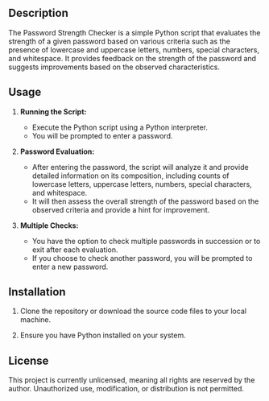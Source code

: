 ## Description

The Password Strength Checker is a simple Python script that evaluates the strength of a given password based on various criteria such as the presence of lowercase and uppercase letters, numbers, special characters, and whitespace. It provides feedback on the strength of the password and suggests improvements based on the observed characteristics.

## Usage

1. **Running the Script:**
   - Execute the Python script using a Python interpreter.
   - You will be prompted to enter a password.

2. **Password Evaluation:**
   - After entering the password, the script will analyze it and provide detailed information on its composition, including counts of lowercase letters, uppercase letters, numbers, special characters, and whitespace.
   - It will then assess the overall strength of the password based on the observed criteria and provide a hint for improvement.

3. **Multiple Checks:**
   - You have the option to check multiple passwords in succession or to exit after each evaluation.
   - If you choose to check another password, you will be prompted to enter a new password.

## Installation

1. Clone the repository or download the source code files to your local machine.

2. Ensure you have Python installed on your system.


## License

This project is currently unlicensed, meaning all rights are reserved by the author. Unauthorized use, modification, or distribution is not permitted.

